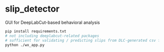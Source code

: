 # slip_detector
GUI for DeepLabCut-based behavioral analysis

```bash
pip install requirements.txt 
# not including deeplabcut-related packages
# sufficient for validating / predicting slips from DLC-generated csv files
python ./wx_app.py
```
